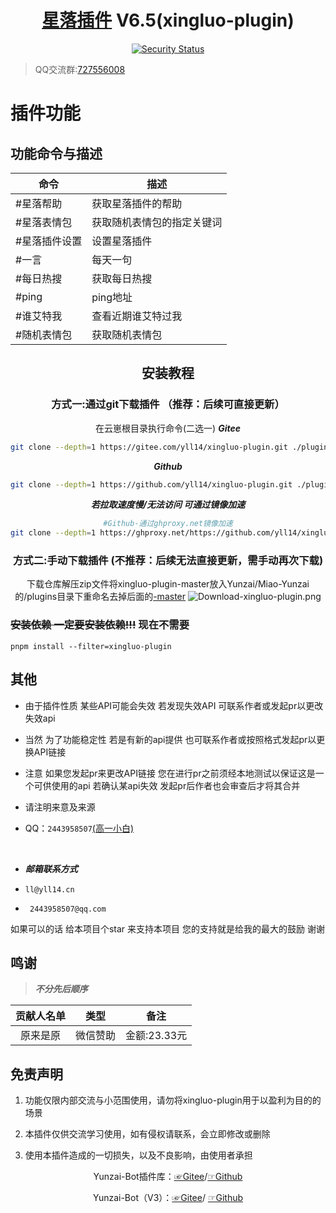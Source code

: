 <div align="center">

# [星落插件](https://blog.yll14.cn/docs/xingluo) V6.5(xingluo-plugin)
[![Security Status](https://www.murphysec.com/platform3/v31/badge/1918466541234647040.svg)](https://www.murphysec.com/console/report/1918466541050097664/1918466541234647040)
 </div>

> QQ交流群:[727556008](https://qm.qq.com/cgi-bin/qm/qr?k=LTxwztTEZyjbE-ccpf2xsIT58alGMJMh&jump_from=webapi&authKey=0i4oR6aRVz9us5y3ghnA5dQGWTYPt4H/p4rLa9wLizaL+KLBx+51gd8+bJcu/uml)

# 插件功能
## 功能命令与描述

| 命令  | 描述  |
| --------| ---- |
| #星落帮助     | 获取星落插件的帮助 |
| #星落表情包 | 获取随机表情包的指定关键词 |
| #星落插件设置 | 设置星落插件 |
| #一言         | 每天一句 |
| #每日热搜     | 获取每日热搜 |
| #ping         | ping地址 |
| #谁艾特我     | 查看近期谁艾特过我 |
| #随机表情包 | 获取随机表情包 |

 <div align="center">
 
 ## 安装教程  
### 方式一:通过git下载插件  （推荐：后续可直接更新）
在云崽根目录执行命令(二选一)
***Gitee***
```sh
git clone --depth=1 https://gitee.com/yll14/xingluo-plugin.git ./plugins/xingluo-plugin/
```
***Github***
```sh
git clone --depth=1 https://github.com/yll14/xingluo-plugin.git ./plugins/xingluo-plugin/
```
***若拉取速度慢/无法访问 可通过镜像加速***
```sh
#Github-通过ghproxy.net镜像加速
git clone --depth=1 https://ghproxy.net/https://github.com/yll14/xingluo-plugin.git ./plugins/xingluo-plugin/
```
### 方式二:手动下载插件 (不推荐：后续无法直接更新，需手动再次下载)
下载仓库解压zip文件将xingluo-plugin-master放入Yunzai/Miao-Yunzai的/plugins目录下重命名去掉后面的<u>-master</u>
<img src='https://gitee.com/yll14/plugin-framework/raw/master/resources/img/cf114401-ee20-455f-b980-c21bc4cb0df9.png'  alt='Download-xingluo-plugin.png'></img>
</div>

### ~~安装依赖 一定要安装依赖!!!~~ 现在不需要

```
pnpm install --filter=xingluo-plugin
```

## 其他

- 由于插件性质 某些API可能会失效 若发现失效API 可联系作者或发起pr以更改失效api

- 当然 为了功能稳定性 若是有新的api提供 也可联系作者或按照格式发起pr以更换API链接

- 注意 如果您发起pr来更改API链接 您在进行pr之前须经本地测试以保证这是一个可供使用的api 若确认某api失效 发起pr后作者也会审查后才将其合并
  <br/>
- 请注明来意及来源
  <br/>

- QQ：`2443958507`[(高一小白)](https://qm.qq.com/cgi-bin/qm/qr?k=Vzr6Z6yISyfTNKic29xQEattdPxHldPW)

<br/>

- **_邮箱联系方式_**

- `ll@yll14.cn`

- ` 2443958507@qq.com`

如果可以的话 给本项目个star 来支持本项目 您的支持就是给我的最大的鼓励 谢谢

## 鸣谢 
>  **_不分先后顺序_**

| 贡献人名单 | 类型 | 备注 |
| :----: | :----: | :----: |
| 原来是原 | 微信赞助 | 金额:23.33元 |



## 免责声明

1. 功能仅限内部交流与小范围使用，请勿将xingluo-plugin用于以盈利为目的的场景

2. 本插件仅供交流学习使用，如有侵权请联系，会立即修改或删除

3. 使用本插件造成的一切损失，以及不良影响，由使用者承担

<div align="center">

Yunzai-Bot插件库：[☞Gitee](https://gitee.com/yhArcadia/Yunzai-Bot-plugins-index)/[☞Github](https://github.com/yhArcadia/Yunzai-Bot-plugins-index)

Yunzai-Bot（V3）：[☞Gitee](https://gitee.com/Le-niao/Yunzai-Bot)/ [☞Github](https://github.com/Le-niao/Yunzai-Bot)

</div>
